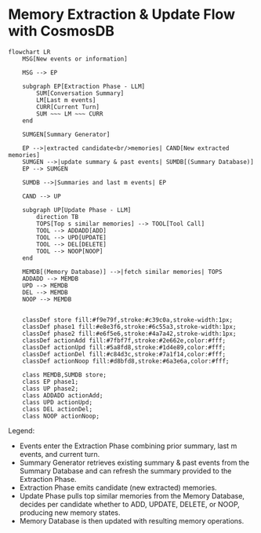 # Memory Extraction & Update Flow with CosmosDB

```mermaid
flowchart LR
    MSG[New events or information]

    MSG --> EP

    subgraph EP[Extraction Phase - LLM]
        SUM[Conversation Summary]
        LM[Last m events]
        CURR[Current Turn]
        SUM ~~~ LM ~~~ CURR
    end

    SUMGEN[Summary Generator]

    EP -->|extracted candidate<br/>memories| CAND[New extracted memories]
    SUMGEN -->|update summary & past events| SUMDB[(Summary Database)]
    EP --> SUMGEN

    SUMDB -->|Summaries and last m events| EP

    CAND --> UP

    subgraph UP[Update Phase - LLM]
        direction TB
        TOPS[Top s similar memories] --> TOOL[Tool Call]
        TOOL --> ADDADD[ADD]
        TOOL --> UPD[UPDATE]
        TOOL --> DEL[DELETE]
        TOOL --> NOOP[NOOP]
    end

    MEMDB[(Memory Database)] -->|fetch similar memories| TOPS
    ADDADD --> MEMDB
    UPD --> MEMDB
    DEL --> MEMDB
    NOOP --> MEMDB


    classDef store fill:#f9e79f,stroke:#c39c0a,stroke-width:1px;
    classDef phase1 fill:#e8e3f6,stroke:#6c55a3,stroke-width:1px;
    classDef phase2 fill:#e6f5e6,stroke:#4a7a42,stroke-width:1px;
    classDef actionAdd fill:#7fbf7f,stroke:#2e662e,color:#fff;
    classDef actionUpd fill:#5a8fd8,stroke:#1d4e89,color:#fff;
    classDef actionDel fill:#c84d3c,stroke:#7a1f14,color:#fff;
    classDef actionNoop fill:#d8bfd8,stroke:#6a3e6a,color:#fff;

    class MEMDB,SUMDB store;
    class EP phase1;
    class UP phase2;
    class ADDADD actionAdd;
    class UPD actionUpd;
    class DEL actionDel;
    class NOOP actionNoop;
```

Legend:
- Events enter the Extraction Phase combining prior summary, last m events, and current turn.
- Summary Generator retrieves existing summary & past events from the Summary Database and can refresh the summary provided to the Extraction Phase.
- Extraction Phase emits candidate (new extracted) memories.
- Update Phase pulls top similar memories from the Memory Database, decides per candidate whether to ADD, UPDATE, DELETE, or NOOP, producing new memory states.
- Memory Database is then updated with resulting memory operations.

